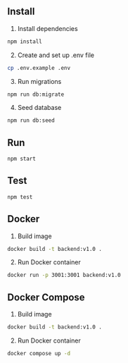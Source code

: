 
## Install
1. Install dependencies
```bash
npm install
```
2. Create and set up .env file
```bash
cp .env.example .env
```
3. Run migrations
```bash
npm run db:migrate
```
4. Seed database
```bash
npm run db:seed
```

## Run
```bash
npm start
```

## Test
```bash
npm test
```

## Docker
1. Build image
```bash
docker build -t backend:v1.0 .
```

2. Run Docker container
```bash
docker run -p 3001:3001 backend:v1.0
```

## Docker Compose
1. Build image
```bash
docker build -t backend:v1.0 .
```

2. Run Docker container
```bash
docker compose up -d
```
